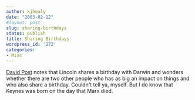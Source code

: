 ```yaml
---
author: kjhealy
date: "2003-02-12"
#layout: post
slug: sharing-birthdays
status: publish
title: Sharing Birthdays
wordpress_id: '272'
categories:
- Misc
---
```


[David Post](http://volokh.blogspot.com/2003_02_09_volokh_archive.html#90312803 "The Volokh Conspiracy") notes that Lincoln shares a birthday with Darwin and wonders whether there are two other people who has as big an impact on things and who also share a birthday. Couldn't tell ya, myself. But I do know that Keynes was born on the day that Marx died.

